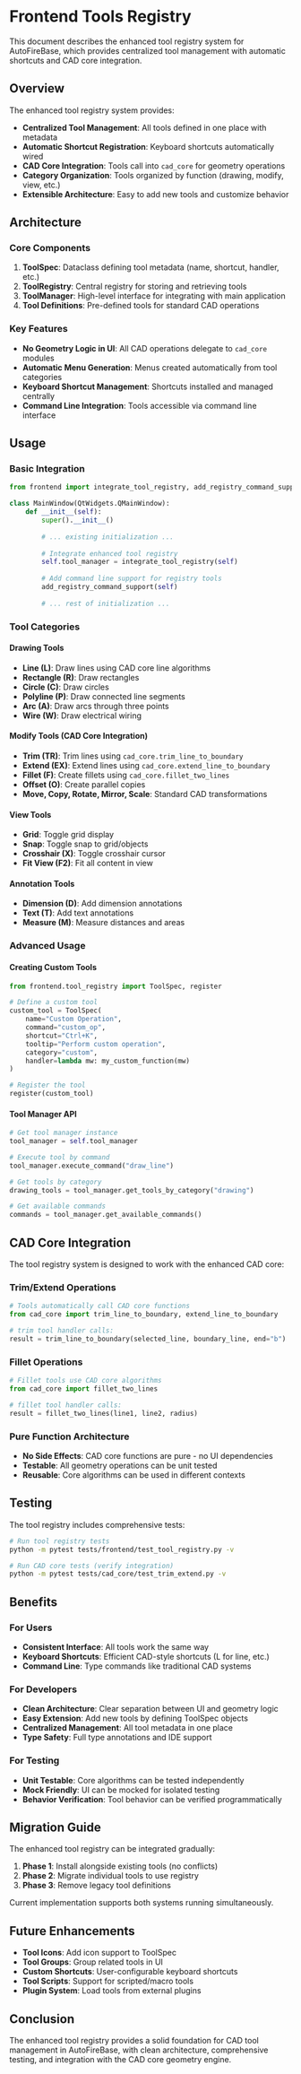 # Frontend Tools Registry

This document describes the enhanced tool registry system for AutoFireBase, which provides centralized tool management with automatic shortcuts and CAD core integration.

## Overview

The enhanced tool registry system provides:

- **Centralized Tool Management**: All tools defined in one place with metadata
- **Automatic Shortcut Registration**: Keyboard shortcuts automatically wired
- **CAD Core Integration**: Tools call into `cad_core` for geometry operations  
- **Category Organization**: Tools organized by function (drawing, modify, view, etc.)
- **Extensible Architecture**: Easy to add new tools and customize behavior

## Architecture

### Core Components

1. **ToolSpec**: Dataclass defining tool metadata (name, shortcut, handler, etc.)
2. **ToolRegistry**: Central registry for storing and retrieving tools
3. **ToolManager**: High-level interface for integrating with main application
4. **Tool Definitions**: Pre-defined tools for standard CAD operations

### Key Features

- **No Geometry Logic in UI**: All CAD operations delegate to `cad_core` modules
- **Automatic Menu Generation**: Menus created automatically from tool categories
- **Keyboard Shortcut Management**: Shortcuts installed and managed centrally
- **Command Line Integration**: Tools accessible via command line interface

## Usage

### Basic Integration

```python
from frontend import integrate_tool_registry, add_registry_command_support

class MainWindow(QtWidgets.QMainWindow):
    def __init__(self):
        super().__init__()
        
        # ... existing initialization ...
        
        # Integrate enhanced tool registry
        self.tool_manager = integrate_tool_registry(self)
        
        # Add command line support for registry tools
        add_registry_command_support(self)
        
        # ... rest of initialization ...
```

### Tool Categories

#### Drawing Tools
- **Line (L)**: Draw lines using CAD core line algorithms
- **Rectangle (R)**: Draw rectangles  
- **Circle (C)**: Draw circles
- **Polyline (P)**: Draw connected line segments
- **Arc (A)**: Draw arcs through three points
- **Wire (W)**: Draw electrical wiring

#### Modify Tools (CAD Core Integration)
- **Trim (TR)**: Trim lines using `cad_core.trim_line_to_boundary`
- **Extend (EX)**: Extend lines using `cad_core.extend_line_to_boundary` 
- **Fillet (F)**: Create fillets using `cad_core.fillet_two_lines`
- **Offset (O)**: Create parallel copies
- **Move, Copy, Rotate, Mirror, Scale**: Standard CAD transformations

#### View Tools
- **Grid**: Toggle grid display
- **Snap**: Toggle snap to grid/objects
- **Crosshair (X)**: Toggle crosshair cursor
- **Fit View (F2)**: Fit all content in view

#### Annotation Tools
- **Dimension (D)**: Add dimension annotations
- **Text (T)**: Add text annotations
- **Measure (M)**: Measure distances and areas

### Advanced Usage

#### Creating Custom Tools

```python
from frontend.tool_registry import ToolSpec, register

# Define a custom tool
custom_tool = ToolSpec(
    name="Custom Operation",
    command="custom_op",
    shortcut="Ctrl+K",
    tooltip="Perform custom operation",
    category="custom",
    handler=lambda mw: my_custom_function(mw)
)

# Register the tool
register(custom_tool)
```

#### Tool Manager API

```python
# Get tool manager instance
tool_manager = self.tool_manager

# Execute tool by command
tool_manager.execute_command("draw_line")

# Get tools by category
drawing_tools = tool_manager.get_tools_by_category("drawing")

# Get available commands
commands = tool_manager.get_available_commands()
```

## CAD Core Integration

The tool registry system is designed to work with the enhanced CAD core:

### Trim/Extend Operations
```python
# Tools automatically call CAD core functions
from cad_core import trim_line_to_boundary, extend_line_to_boundary

# trim tool handler calls:
result = trim_line_to_boundary(selected_line, boundary_line, end="b")
```

### Fillet Operations  
```python
# Fillet tools use CAD core algorithms
from cad_core import fillet_two_lines

# fillet tool handler calls:
result = fillet_two_lines(line1, line2, radius)
```

### Pure Function Architecture
- **No Side Effects**: CAD core functions are pure - no UI dependencies
- **Testable**: All geometry operations can be unit tested
- **Reusable**: Core algorithms can be used in different contexts

## Testing

The tool registry includes comprehensive tests:

```bash
# Run tool registry tests
python -m pytest tests/frontend/test_tool_registry.py -v

# Run CAD core tests (verify integration)
python -m pytest tests/cad_core/test_trim_extend.py -v
```

## Benefits

### For Users
- **Consistent Interface**: All tools work the same way
- **Keyboard Shortcuts**: Efficient CAD-style shortcuts (L for line, etc.)
- **Command Line**: Type commands like traditional CAD systems

### For Developers
- **Clean Architecture**: Clear separation between UI and geometry logic
- **Easy Extension**: Add new tools by defining ToolSpec objects
- **Centralized Management**: All tool metadata in one place
- **Type Safety**: Full type annotations and IDE support

### For Testing
- **Unit Testable**: Core algorithms can be tested independently
- **Mock Friendly**: UI can be mocked for isolated testing
- **Behavior Verification**: Tool behavior can be verified programmatically

## Migration Guide

The enhanced tool registry can be integrated gradually:

1. **Phase 1**: Install alongside existing tools (no conflicts)
2. **Phase 2**: Migrate individual tools to use registry
3. **Phase 3**: Remove legacy tool definitions

Current implementation supports both systems running simultaneously.

## Future Enhancements

- **Tool Icons**: Add icon support to ToolSpec
- **Tool Groups**: Group related tools in UI
- **Custom Shortcuts**: User-configurable keyboard shortcuts
- **Tool Scripts**: Support for scripted/macro tools
- **Plugin System**: Load tools from external plugins

## Conclusion

The enhanced tool registry provides a solid foundation for CAD tool management in AutoFireBase, with clean architecture, comprehensive testing, and integration with the CAD core geometry engine.